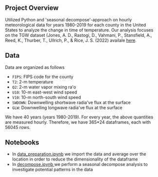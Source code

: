 ## Project Overview

Utilized Python and 'seasonal decompose'-approach on hourly meteorological data for years 1980-2019 for each county in the United States to analyze the change in time of temperature. Our analysis focuses on the TGW dataset (Jones, A. D., Rastogi, D., Vahmani, P., Stansfield, A., Reed, K., Thurber, T., Ullrich, P., & Rice, J. S. (2022) availale [here](https://www.osti.gov/biblio/1960548).

## Data
Data are organized as follows

* `FIPS`: FIPS code for the county 
* `T2`:  2-m temperature 
* `Q2`:  2-m water vapor mixing ra'o 
* `U10`: 10-m east-west wind speed 
* `V10`: 10-m north-south wind speed 
* `SWDOWN`: Downwelling shortwave radia've flux at the surface 
* `GLW`: Downwelling longwave radia've flux at the surface

We have 40 years (years 1980-2019). For every year, the above quantities are measured hourly. Therefore, we have 365*24 dataframes, each with 56045 rows.




## Notebooks

* In [data_preparation.ipynb](https://github.com/ginkof/Data-Science-Portfolio/blob/main/Data%20Analysis/Is%20the%20world%20exploding%3F%20Temperature%20Analysis%20and%20Predictions%20for%20U.S.%20Counties/data_preparation.ipynb) we import the data and average over the location in order to reduce the dimensionality of the dataframe
* In [decompose.ipynb
](https://github.com/ginkof/Data-Science-Portfolio/blob/main/Data%20Analysis/Is%20the%20world%20exploding%3F%20Temperature%20Analysis%20and%20Predictions%20for%20U.S.%20Counties/decompose.ipynb) we perform a seasonal decompose analysis to investigate potential patterns in the data


